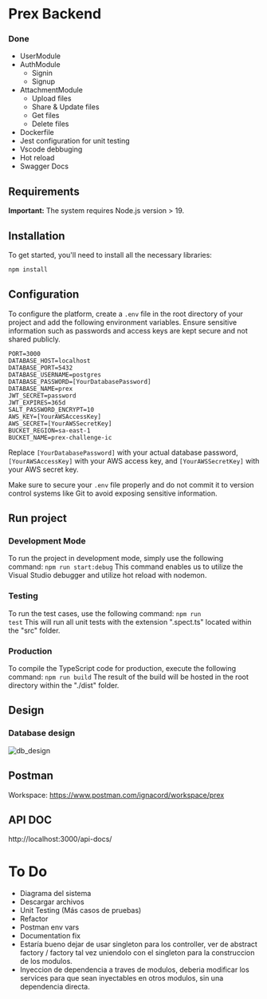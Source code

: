 # Prex Backend

### Done
- UserModule
- AuthModule
  - Signin
  - Signup
- AttachmentModule
  - Upload files
  - Share & Update files
  - Get files
  - Delete files
- Dockerfile
- Jest configuration for unit testing
- Vscode debbuging
- Hot reload
- Swagger Docs

## Requirements

**Important:**
The system requires Node.js version > 19.

## Installation

To get started, you'll need to install all the necessary libraries:

```bash
npm install
```

## Configuration

To configure the platform, create a `.env` file in the root directory of your project and add the following environment variables. Ensure sensitive information such as passwords and access keys are kept secure and not shared publicly.

```dotenv
PORT=3000
DATABASE_HOST=localhost
DATABASE_PORT=5432
DATABASE_USERNAME=postgres
DATABASE_PASSWORD=[YourDatabasePassword]
DATABASE_NAME=prex
JWT_SECRET=password
JWT_EXPIRES=365d
SALT_PASSWORD_ENCRYPT=10
AWS_KEY=[YourAWSAccessKey]
AWS_SECRET=[YourAWSSecretKey]
BUCKET_REGION=sa-east-1
BUCKET_NAME=prex-challenge-ic
```
Replace `[YourDatabasePassword]` with your actual database password, `[YourAWSAccessKey]` with your AWS access key, and `[YourAWSSecretKey]` with your AWS secret key.

Make sure to secure your `.env` file properly and do not commit it to version control systems like Git to avoid exposing sensitive information.

## Run project

### Development Mode
To run the project in development mode, simply use the following command:
<code>npm run start:debug</code>
This command enables us to utilize the Visual Studio debugger and utilize hot reload with nodemon.

### Testing
To run the test cases, use the following command:
<code>npm run test</code>
This will run all unit tests with the extension ".spect.ts" located within the "src" folder.

### Production
To compile the TypeScript code for production, execute the following command:
<code>npm run build</code>
The result of the build will be hosted in the root directory within the "./dist" folder.

## Design

### Database design
![db_design](https://github.com/NachoCordoba/prex-back/assets/31554015/ac6d9a5f-5142-41c8-b1b8-0eb9b4258913)

## Postman

Workspace: https://www.postman.com/ignacord/workspace/prex

## API DOC

http://localhost:3000/api-docs/

# To Do
- Diagrama del sistema
- Descargar archivos
- Unit Testing (Más casos de pruebas)
- Refactor
- Postman env vars
- Documentation fix
- Estaría bueno dejar de usar singleton para los controller, ver de abstract factory / factory tal vez uniendolo con el singleton para la construccion de los modulos.
- Inyeccion de dependencia a traves de modulos, deberia modificar los services para que sean inyectables en otros modulos, sin una dependencia directa.
